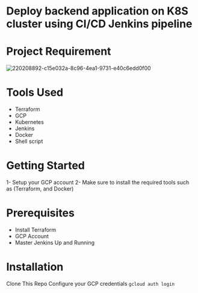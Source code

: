 # Deploy backend application on K8S cluster using CI/CD Jenkins pipeline
# Project Requirement 
![220208892-c15e032a-8c96-4ea1-9731-e40c6edd0f00](https://github.com/MohamedSamy74/infra-repo-iti-final-project/assets/44952687/58977aef-9350-46a2-9f1f-afc1d1573279)
# Tools Used
- Terraform
- GCP
- Kubernetes
- Jenkins
- Docker
- Shell script
# Getting Started
1- Setup your GCP account
2- Make sure to install the required tools such as (Terraform, and Docker)
# Prerequisites
- Install Terraform
- GCP Account
- Master Jenkins Up and Running
# Installation
Clone This Repo
Configure your GCP credentials
`gcloud auth login`
